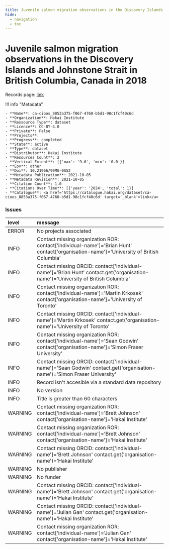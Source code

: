 ```yaml
---
title: Juvenile salmon migration observations in the Discovery Islands and Johnstone Strait in British Columbia, Canada in 2018
hide:
  - navigation
  - toc
---
```


# Juvenile salmon migration observations in the Discovery Islands and Johnstone Strait in British Columbia, Canada in 2018

Records page: <a href='https://catalogue.hakai.org/dataset/ca-cioos_8853a375-f067-4760-b5d1-98c1fcf40c6d' target='_blank'>link</a>

<div id='map'></div>

!!! info "Metadata"
    
    - **Name**: ca-cioos_8853a375-f067-4760-b5d1-98c1fcf40c6d 
    - **Organization**: Hakai Institute 
    - **Ressource Type**: dataset 
    - **Licence**: CC-BY-4.0 
    - **Private**: False 
    - **Projects**:  
    - **Progress**: completed 
    - **State**: active 
    - **Type**: dataset 
    - **Distributor**: Hakai Institute 
    - **Resources Count**: 2 
    - **Vertical Extent**: [{'max': '9.0', 'min': '0.0'}] 
    - **Eov**: other 
    - **Doi**: 10.21966/99MG-0S52 
    - **Metadata Publication**: 2021-10-05 
    - **Metadata Revision**: 2021-10-05 
    - **Citation Count**: 1.0 
    - **Citations Over Time**: [{'year': '2024', 'total': 1}] 
    - **Catalogue**: <a href='https://catalogue.hakai.org/dataset/ca-cioos_8853a375-f067-4760-b5d1-98c1fcf40c6d' target='_blank'>link</a> 

### Issues

| level   | message                                                                                                                                  |
|:--------|:-----------------------------------------------------------------------------------------------------------------------------------------|
| ERROR   | No projects associated                                                                                                                   |
| INFO    | Contact missing organization ROR:  contact['individual-name']='Brian Hunt' contact['organisation-name']='University of British Columbia' |
| INFO    | Contact missing ORCID: contact['individual-name']='Brian Hunt' contact.get('organisation-name')='University of British Columbia'         |
| INFO    | Contact missing organization ROR:  contact['individual-name']='Martin Krkosek' contact['organisation-name']='University of Toronto'      |
| INFO    | Contact missing ORCID: contact['individual-name']='Martin Krkosek' contact.get('organisation-name')='University of Toronto'              |
| INFO    | Contact missing organization ROR:  contact['individual-name']='Sean Godwin' contact['organisation-name']='Simon Fraser University'       |
| INFO    | Contact missing ORCID: contact['individual-name']='Sean Godwin' contact.get('organisation-name')='Simon Fraser University'               |
| INFO    | Record isn't accesible via a standard data repository                                                                                    |
| INFO    | No version                                                                                                                               |
| INFO    | Title is greater than 60 characters                                                                                                      |
| WARNING | Contact missing organization ROR:  contact['individual-name']='Brett Johnson' contact['organisation-name']='Hakai Institute'             |
| WARNING | Contact missing organization ROR:  contact['individual-name']='Brett Johnson' contact['organisation-name']='Hakai Institute'             |
| WARNING | Contact missing ORCID: contact['individual-name']='Brett Johnson' contact.get('organisation-name')='Hakai Institute'                     |
| WARNING | No publisher                                                                                                                             |
| WARNING | No funder                                                                                                                                |
| WARNING | Contact missing ORCID: contact['individual-name']='Brett Johnson' contact.get('organisation-name')='Hakai Institute'                     |
| WARNING | Contact missing ORCID: contact['individual-name']='Julian Gan' contact.get('organisation-name')='Hakai Institute'                        |
| WARNING | Contact missing organization ROR:  contact['individual-name']='Julian Gan' contact['organisation-name']='Hakai Institute'                |

<script>
   document.addEventListener("DOMContentLoaded", function() {
    var map = L.map('map').setView([51.505, -125.09], 5);
    L.tileLayer('https://tile.openstreetmap.org/{z}/{x}/{y}.png', {
        maxZoom: 19,
        attribution: '&copy; <a href="http://www.openstreetmap.org/copyright">OpenStreetMap</a>'
    }).addTo(map);
    var geojsonFeature = {
        "type": "Feature",
        "properties": {
            "name" : "Juvenile salmon migration observations in the Discovery Islands and Johnstone Strait in British Columbia, Canada in 2018"
        },
        "geometry": {'type': 'Polygon', 'coordinates': [[[-126.83607287, 50.06090487], [-125.0663222, 50.06090487], [-125.0663222, 50.65060241], [-126.83607287, 50.65060241], [-126.83607287, 50.06090487]]]}
    }
    L.geoJSON(geojsonFeature).addTo(map);
   })
</script>